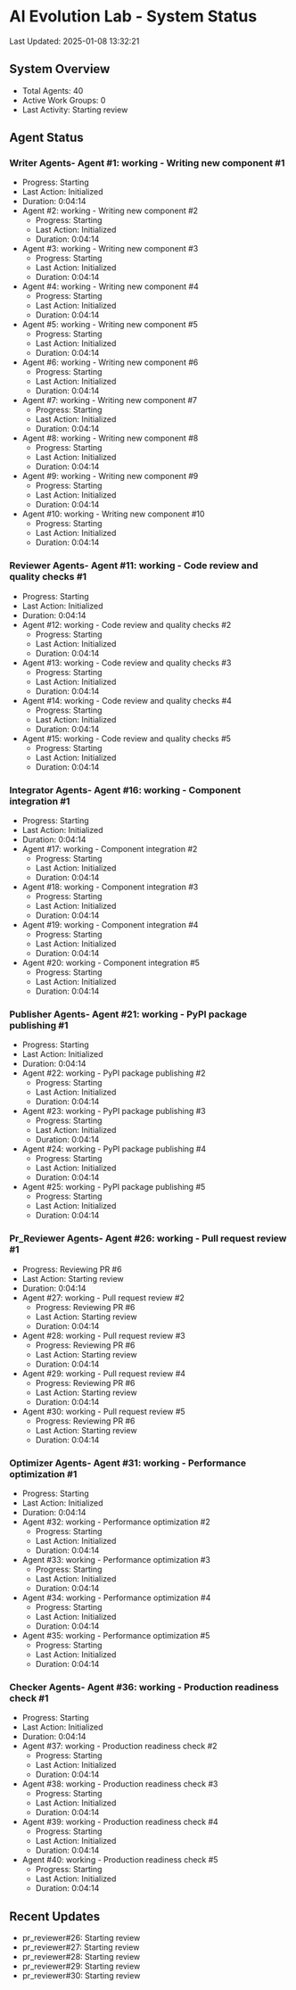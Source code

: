 # AI Evolution Lab - System Status
Last Updated: 2025-01-08 13:32:21

## System Overview
- Total Agents: 40
- Active Work Groups: 0
- Last Activity: Starting review

## Agent Status

### Writer Agents- Agent #1: working - Writing new component #1
  - Progress: Starting
  - Last Action: Initialized
  - Duration: 0:04:14
- Agent #2: working - Writing new component #2
  - Progress: Starting
  - Last Action: Initialized
  - Duration: 0:04:14
- Agent #3: working - Writing new component #3
  - Progress: Starting
  - Last Action: Initialized
  - Duration: 0:04:14
- Agent #4: working - Writing new component #4
  - Progress: Starting
  - Last Action: Initialized
  - Duration: 0:04:14
- Agent #5: working - Writing new component #5
  - Progress: Starting
  - Last Action: Initialized
  - Duration: 0:04:14
- Agent #6: working - Writing new component #6
  - Progress: Starting
  - Last Action: Initialized
  - Duration: 0:04:14
- Agent #7: working - Writing new component #7
  - Progress: Starting
  - Last Action: Initialized
  - Duration: 0:04:14
- Agent #8: working - Writing new component #8
  - Progress: Starting
  - Last Action: Initialized
  - Duration: 0:04:14
- Agent #9: working - Writing new component #9
  - Progress: Starting
  - Last Action: Initialized
  - Duration: 0:04:14
- Agent #10: working - Writing new component #10
  - Progress: Starting
  - Last Action: Initialized
  - Duration: 0:04:14

### Reviewer Agents- Agent #11: working - Code review and quality checks #1
  - Progress: Starting
  - Last Action: Initialized
  - Duration: 0:04:14
- Agent #12: working - Code review and quality checks #2
  - Progress: Starting
  - Last Action: Initialized
  - Duration: 0:04:14
- Agent #13: working - Code review and quality checks #3
  - Progress: Starting
  - Last Action: Initialized
  - Duration: 0:04:14
- Agent #14: working - Code review and quality checks #4
  - Progress: Starting
  - Last Action: Initialized
  - Duration: 0:04:14
- Agent #15: working - Code review and quality checks #5
  - Progress: Starting
  - Last Action: Initialized
  - Duration: 0:04:14

### Integrator Agents- Agent #16: working - Component integration #1
  - Progress: Starting
  - Last Action: Initialized
  - Duration: 0:04:14
- Agent #17: working - Component integration #2
  - Progress: Starting
  - Last Action: Initialized
  - Duration: 0:04:14
- Agent #18: working - Component integration #3
  - Progress: Starting
  - Last Action: Initialized
  - Duration: 0:04:14
- Agent #19: working - Component integration #4
  - Progress: Starting
  - Last Action: Initialized
  - Duration: 0:04:14
- Agent #20: working - Component integration #5
  - Progress: Starting
  - Last Action: Initialized
  - Duration: 0:04:14

### Publisher Agents- Agent #21: working - PyPI package publishing #1
  - Progress: Starting
  - Last Action: Initialized
  - Duration: 0:04:14
- Agent #22: working - PyPI package publishing #2
  - Progress: Starting
  - Last Action: Initialized
  - Duration: 0:04:14
- Agent #23: working - PyPI package publishing #3
  - Progress: Starting
  - Last Action: Initialized
  - Duration: 0:04:14
- Agent #24: working - PyPI package publishing #4
  - Progress: Starting
  - Last Action: Initialized
  - Duration: 0:04:14
- Agent #25: working - PyPI package publishing #5
  - Progress: Starting
  - Last Action: Initialized
  - Duration: 0:04:14

### Pr_Reviewer Agents- Agent #26: working - Pull request review #1
  - Progress: Reviewing PR #6
  - Last Action: Starting review
  - Duration: 0:04:14
- Agent #27: working - Pull request review #2
  - Progress: Reviewing PR #6
  - Last Action: Starting review
  - Duration: 0:04:14
- Agent #28: working - Pull request review #3
  - Progress: Reviewing PR #6
  - Last Action: Starting review
  - Duration: 0:04:14
- Agent #29: working - Pull request review #4
  - Progress: Reviewing PR #6
  - Last Action: Starting review
  - Duration: 0:04:14
- Agent #30: working - Pull request review #5
  - Progress: Reviewing PR #6
  - Last Action: Starting review
  - Duration: 0:04:14

### Optimizer Agents- Agent #31: working - Performance optimization #1
  - Progress: Starting
  - Last Action: Initialized
  - Duration: 0:04:14
- Agent #32: working - Performance optimization #2
  - Progress: Starting
  - Last Action: Initialized
  - Duration: 0:04:14
- Agent #33: working - Performance optimization #3
  - Progress: Starting
  - Last Action: Initialized
  - Duration: 0:04:14
- Agent #34: working - Performance optimization #4
  - Progress: Starting
  - Last Action: Initialized
  - Duration: 0:04:14
- Agent #35: working - Performance optimization #5
  - Progress: Starting
  - Last Action: Initialized
  - Duration: 0:04:14

### Checker Agents- Agent #36: working - Production readiness check #1
  - Progress: Starting
  - Last Action: Initialized
  - Duration: 0:04:14
- Agent #37: working - Production readiness check #2
  - Progress: Starting
  - Last Action: Initialized
  - Duration: 0:04:14
- Agent #38: working - Production readiness check #3
  - Progress: Starting
  - Last Action: Initialized
  - Duration: 0:04:14
- Agent #39: working - Production readiness check #4
  - Progress: Starting
  - Last Action: Initialized
  - Duration: 0:04:14
- Agent #40: working - Production readiness check #5
  - Progress: Starting
  - Last Action: Initialized
  - Duration: 0:04:14


## Recent Updates
- pr_reviewer#26: Starting review
- pr_reviewer#27: Starting review
- pr_reviewer#28: Starting review
- pr_reviewer#29: Starting review
- pr_reviewer#30: Starting review
